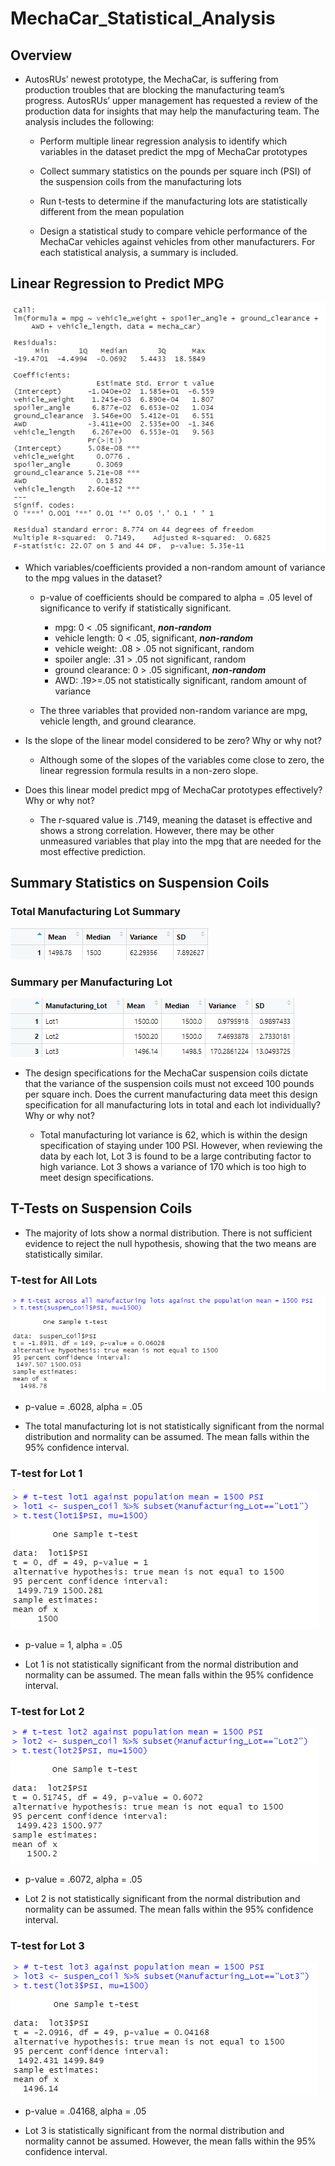 # MechaCar_Statistical_Analysis

## Overview

- AutosRUs’ newest prototype, the MechaCar, is suffering from production troubles that are blocking the manufacturing team’s progress. AutosRUs’ upper management has requested a review of the production data for insights that may help the manufacturing team. The analysis includes the following:

    - Perform multiple linear regression analysis to identify which variables in the dataset predict the mpg of MechaCar prototypes

    - Collect summary statistics on the pounds per square inch (PSI) of the suspension coils from the manufacturing lots
    - Run t-tests to determine if the manufacturing lots are statistically different from the mean population

    - Design a statistical study to compare vehicle performance of the MechaCar vehicles against vehicles from other manufacturers. For each statistical analysis, a summary is included.

## Linear Regression to Predict MPG

![Linear regression model](/images/linearRegression.png "Linear regression model")

- Which variables/coefficients provided a non-random amount of variance to the mpg values in the dataset?

    - p-value of coefficients should be compared to alpha = .05 level of significance to verify if statistically significant.

        - mpg: 0 < .05 significant, <b><em>non-random</em></b>
        - vehicle length: 0 < .05, significant, <b><em>non-random</em></b>
        - vehicle weight: .08 > .05 not significant, random
        - spoiler angle: .31 > .05 not significant, random
        - ground clearance: 0 > .05 significant, <b><em>non-random</em></b>
        - AWD: .19>=.05 not statistically significant, random amount of variance

    - The three variables that provided non-random variance are mpg, vehicle length, and ground clearance. 

- Is the slope of the linear model considered to be zero? Why or why not?

    - Although some of the slopes of the variables come close to zero, the linear regression formula results in a non-zero slope.

- Does this linear model predict mpg of MechaCar prototypes effectively? Why or why not?

    - The r-squared value is .7149, meaning the dataset is effective and shows a strong correlation. However, there may be other unmeasured variables that play into the mpg that are needed for the most effective prediction.

## Summary Statistics on Suspension Coils

### Total Manufacturing Lot Summary

![Total lot summary](/images/summary_all_lots.png "Total lot summary")

### Summary per Manufacturing Lot

![Each lot summary](/images/summary_each_lot.png "Each lot summary")

- The design specifications for the MechaCar suspension coils dictate that the variance of the suspension coils must not exceed 100 pounds per square inch. Does the current manufacturing data meet this design specification for all manufacturing lots in total and each lot individually? Why or why not?

    - Total manufacturing lot variance is 62, which is within the design specification of staying under 100 PSI. However, when reviewing the data by each lot, Lot 3 is found to be a large contributing factor to high variance. Lot 3 shows a variance of 170 which is too high to meet design specifications.

## T-Tests on Suspension Coils

- The majority of lots show a normal distribution. There is not sufficient evidence to reject the null hypothesis, showing that the two means are statistically similar.

### T-test for All Lots
![T-test all lots](/images/t_test_all.png "T-test all lots")

- p-value = .6028, alpha = .05

- The total manufacturing lot is not statistically significant from the normal distribution and normality can be assumed. The mean falls within the 95% confidence interval.

### T-test for Lot 1

![T-test lot 1](/images/t_test_1.png "T-test lot 1")

- p-value = 1, alpha = .05

- Lot 1 is not statistically significant from the normal distribution and normality can be assumed. The mean falls within the 95% confidence interval.

### T-test for Lot 2

![T-test lot 2](/images/t_test_2.png "T-test lot 2")

- p-value = .6072, alpha = .05

- Lot 2 is not statistically significant from the normal distribution  and normality can be assumed. The mean falls within the 95% confidence interval.

### T-test for Lot 3

![T-test lot 3](/images/t_test_3.png "T-test lot 3")

- p-value = .04168, alpha = .05

- Lot 3 is statistically significant from the normal distribution and normality cannot be assumed. However, the mean falls within the 95% confidence interval.
